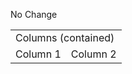 No Change

<table>
  <tr>
    <td colspan="2">Columns (contained)</td>
  </tr>
  <tr>
    <td>Column 1</td>
    <td>Column 2</td>
  </tr>
</table>
